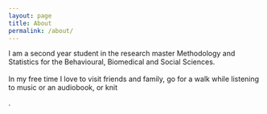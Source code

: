 ```yaml
---
layout: page
title: About
permalink: /about/
---
```



<div>
    <p>
    I am a second year student in the research master Methodology and Statistics for the Behavioural, Biomedical and Social         Sciences. 
    <br>
    <br>
    In my free time I love to visit friends and family, go for a walk while listening to music or an audiobook, or knit   
    </p>
</div>
. 